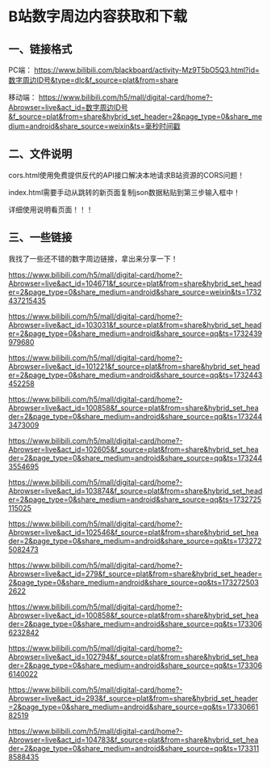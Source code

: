 # B站数字周边内容获取和下载

## 一、链接格式

PC端：
https://www.bilibili.com/blackboard/activity-Mz9T5bO5Q3.html?id=数字周边ID号&type=dlc&f_source=plat&from=share

移动端：
https://www.bilibili.com/h5/mall/digital-card/home?-Abrowser=live&act_id=数字周边ID号&f_source=plat&from=share&hybrid_set_header=2&page_type=0&share_medium=android&share_source=weixin&ts=毫秒时间戳

## 二、文件说明

cors.html使用免费提供反代的API接口解决本地请求B站资源的CORS问题！

index.html需要手动从跳转的新页面复制json数据粘贴到第三步输入框中！

详细使用说明看页面！！！

## 三、一些链接

我找了一些还不错的数字周边链接，拿出来分享一下！

https://www.bilibili.com/h5/mall/digital-card/home?-Abrowser=live&act_id=104671&f_source=plat&from=share&hybrid_set_header=2&page_type=0&share_medium=android&share_source=weixin&ts=1732437215435

https://www.bilibili.com/h5/mall/digital-card/home?-Abrowser=live&act_id=103031&f_source=plat&from=share&hybrid_set_header=2&page_type=0&share_medium=android&share_source=qq&ts=1732439979680

https://www.bilibili.com/h5/mall/digital-card/home?-Abrowser=live&act_id=101221&f_source=plat&from=share&hybrid_set_header=2&page_type=0&share_medium=android&share_source=qq&ts=1732443452258

https://www.bilibili.com/h5/mall/digital-card/home?-Abrowser=live&act_id=100858&f_source=plat&from=share&hybrid_set_header=2&page_type=0&share_medium=android&share_source=qq&ts=1732443473009

https://www.bilibili.com/h5/mall/digital-card/home?-Abrowser=live&act_id=102605&f_source=plat&from=share&hybrid_set_header=2&page_type=0&share_medium=android&share_source=qq&ts=1732443554695

https://www.bilibili.com/h5/mall/digital-card/home?-Abrowser=live&act_id=103874&f_source=plat&from=share&hybrid_set_header=2&page_type=0&share_medium=android&share_source=qq&ts=1732725115025

https://www.bilibili.com/h5/mall/digital-card/home?-Abrowser=live&act_id=102546&f_source=plat&from=share&hybrid_set_header=2&page_type=0&share_medium=android&share_source=qq&ts=1732725082473

https://www.bilibili.com/h5/mall/digital-card/home?-Abrowser=live&act_id=279&f_source=plat&from=share&hybrid_set_header=2&page_type=0&share_medium=android&share_source=qq&ts=1732725032622

https://www.bilibili.com/h5/mall/digital-card/home?-Abrowser=live&act_id=100858&f_source=plat&from=share&hybrid_set_header=2&page_type=0&share_medium=android&share_source=qq&ts=1733066232842

https://www.bilibili.com/h5/mall/digital-card/home?-Abrowser=live&act_id=102794&f_source=plat&from=share&hybrid_set_header=2&page_type=0&share_medium=android&share_source=qq&ts=1733066140022

https://www.bilibili.com/h5/mall/digital-card/home?-Abrowser=live&act_id=293&f_source=plat&from=share&hybrid_set_header=2&page_type=0&share_medium=android&share_source=qq&ts=1733066182519

https://www.bilibili.com/h5/mall/digital-card/home?-Abrowser=live&act_id=104783&f_source=plat&from=share&hybrid_set_header=2&page_type=0&share_medium=android&share_source=qq&ts=1733118588435
